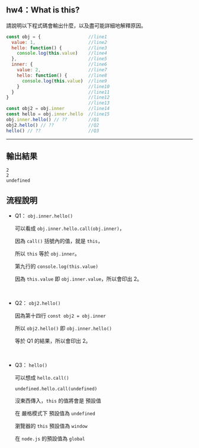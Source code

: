 ## hw4：What is this?

請說明以下程式碼會輸出什麼，以及盡可能詳細地解釋原因。

``` js
const obj = {                  //line1
  value: 1,                    //line2
  hello: function() {          //line3      
    console.log(this.value)    //line4
  },                           //line5
  inner: {                     //line6
    value: 2,                  //line7
    hello: function() {        //line8
      console.log(this.value)  //line9
    }                          //line10
  }                            //line11
}                              //line12
                               //line13
const obj2 = obj.inner         //line14
const hello = obj.inner.hello  //line15
obj.inner.hello() // ??        //Q1
obj2.hello() // ??             //Q2
hello() // ??                  //Q3
```
---

## 輸出結果
```
2
2
undefined
```

## 流程說明

- Q1： `obj.inner.hello()` 
    
    可以看成 `obj.inner.hello.call(obj.inner)`，

    因為 `call()` 括號內的值，就是 `this`，
    
    所以 `this` 等於 `obj.inner`。
    
    第九行的 `console.log(this.value)`
    
    因為 `this.value` 即 `obj.inner.value`，所以會印出 2。

<br>

- Q2：  `obj2.hello()`
    
    因為第十四行 `const obj2 = obj.inner`
    
    所以 `obj2.hello()` 即 `obj.inner.hello()`
    
    等於 Q1 的結果，所以會印出 2。

<br>

- Q3：  `hello()` 
    
    可以想成 `hello.call()`
    
     `undefined.hello.call(undefined)` 

    沒東西傳入，`this` 的值將會是 預設值
    
    在 嚴格模式下 預設值為 `undefined`
    
    瀏覽器的 `this` 預設值為 `window`
    
    在 `node.js` 的預設值為 `global`

